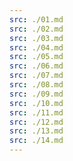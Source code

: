 ```yaml
---
src: ./01.md
src: ./02.md
src: ./03.md
src: ./04.md
src: ./05.md
src: ./06.md
src: ./07.md
src: ./08.md
src: ./09.md
src: ./10.md
src: ./11.md
src: ./12.md
src: ./13.md
src: ./14.md
---
```

